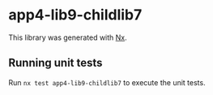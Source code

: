 # app4-lib9-childlib7

This library was generated with [Nx](https://nx.dev).

## Running unit tests

Run `nx test app4-lib9-childlib7` to execute the unit tests.
